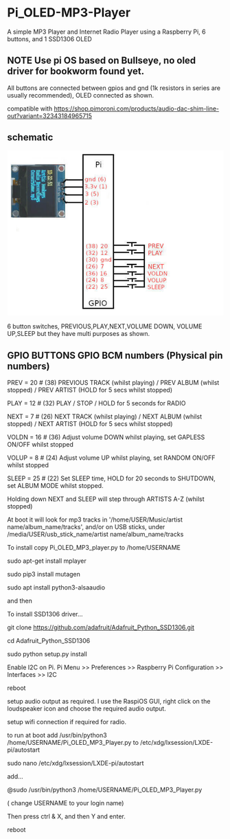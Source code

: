 # Pi_OLED-MP3-Player

A simple MP3 Player and Internet Radio Player using a Raspberry Pi, 6 buttons, and 1 SSD1306 OLED

## NOTE Use pi OS based on Bullseye, no oled driver for bookworm found yet.

All buttons are connected between gpios and gnd (1k resistors in series are usually recommended), OLED connected as shown. 

compatible with https://shop.pimoroni.com/products/audio-dac-shim-line-out?variant=32343184965715

## schematic

![schematic](oled_schematic.jpg)

6 button switches, PREVIOUS,PLAY,NEXT,VOLUME DOWN, VOLUME UP,SLEEP but they have multi purposes as shown.

## GPIO BUTTONS GPIO BCM numbers (Physical pin numbers)

PREV   = 20 # (38) PREVIOUS TRACK  (whilst playing) / PREV ALBUM (whilst stopped) / PREV ARTIST (HOLD for 5 secs whilst stopped) 

PLAY   = 12 # (32) PLAY / STOP / HOLD for 5 seconds for RADIO 

NEXT   = 7  # (26) NEXT TRACK (whilst playing) / NEXT ALBUM (whilst stopped) / NEXT ARTIST (HOLD for 5 secs whilst stopped) 

VOLDN  = 16 # (36) Adjust volume DOWN whilst playing, set GAPLESS ON/OFF whilst stopped

VOLUP  = 8  # (24) Adjust volume UP whilst playing, set RANDOM ON/OFF whilst stopped

SLEEP  = 25 # (22) Set SLEEP time, HOLD for 20 seconds to SHUTDOWN, set ALBUM MODE whilst stopped.

Holding down NEXT and SLEEP will step through ARTISTS A-Z (whilst stopped)


At boot it will look for mp3 tracks in '/home/USER/Music/artist name/album_name/tracks', 
and/or on USB sticks, under /media/USER/usb_stick_name/artist name/album_name/tracks

To install copy Pi_OLED_MP3_player.py to /home/USERNAME

sudo apt-get install mplayer

sudo pip3 install mutagen

sudo apt install python3-alsaaudio

and then

 To install SSD1306 driver...
 
 git clone https://github.com/adafruit/Adafruit_Python_SSD1306.git
 
 cd Adafruit_Python_SSD1306
 
 sudo python setup.py install

 Enable I2C on Pi. Pi Menu >>  Preferences >> Raspberry Pi Configuration >> Interfaces >> I2C
 
 reboot

 setup audio output as required. I use the RaspiOS GUI, right click on the loudspeaker icon and choose the required audio output.

 setup wifi connection if required for radio.

 to run at boot add /usr/bin/python3 /home/USERNAME/Pi_OLED_MP3_Player.py to /etc/xdg/lxsession/LXDE-pi/autostart

sudo nano /etc/xdg/lxsession/LXDE-pi/autostart

add...

@sudo /usr/bin/python3 /home/USERNAME/Pi_OLED_MP3_Player.py

( change USERNAME to your login name)

Then press ctrl & X, and then Y and enter.

reboot 



